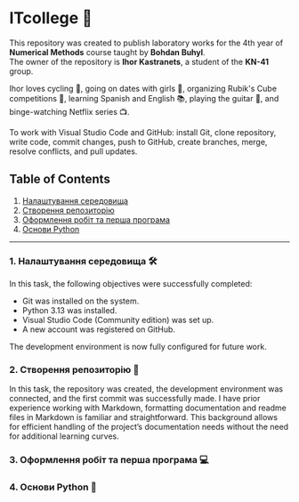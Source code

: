 # ITcollege 🚀

This repository was created to publish laboratory works for the 4th year of **Numerical Methods** course taught by **Bohdan Buhyl**.  
The owner of the repository is **Ihor Kastranets**, a student of the **KN-41** group.

Ihor loves cycling 🚴, going on dates with girls 💑, organizing Rubik's Cube competitions 🧩, learning Spanish and English 📚, playing the guitar 🎸, and binge-watching Netflix series 📺.

To work with Visual Studio Code and GitHub: install Git, clone repository, write code, commit changes, push to GitHub, create branches, merge, resolve conflicts, and pull updates.

## Table of Contents
1. [Налаштування середовища](#FirstTask)
2. [Створення репозиторію](#SecondTask)
3. [Оформлення робіт та перша програма](#оформлення-робіт-та-перша-програма)
4. [Основи Python](#основи-python)

---

### 1. Налаштування середовища 🛠️
In this task, the following objectives were successfully completed:

- Git was installed on the system.
- Python 3.13 was installed.
- Visual Studio Code (Community edition) was set up.
- A new account was registered on GitHub.

The development environment is now fully configured for future work.

### 2. Створення репозиторію 📂

In this task, the repository was created, the development environment was connected, and the first commit was successfully made. I have prior experience working with Markdown, formatting documentation and readme files in Markdown is familiar and straightforward. This background allows for efficient handling of the project’s documentation needs without the need for additional learning curves.

### 3. Оформлення робіт та перша програма 💻

### 4. Основи Python 🐍
